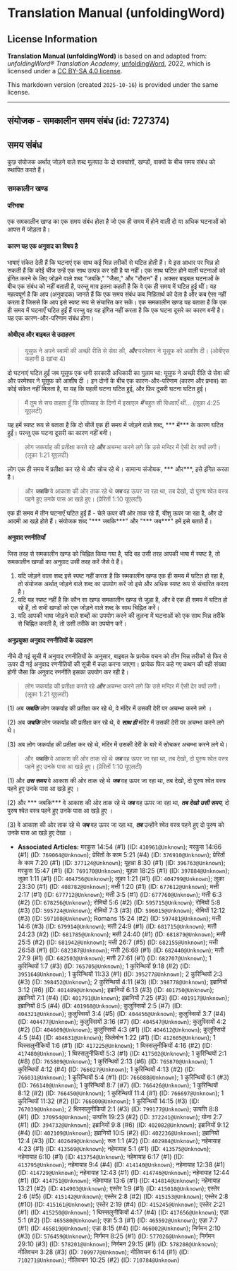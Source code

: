# Translation Manual (unfoldingWord)

## License Information

**Translation Manual (unfoldingWord)** is based on and adapted from: _unfoldingWord® Translation Academy_, [unfoldingWord](https://unfoldingword.org/utw), 2022, which is licensed under a [CC BY-SA 4.0 license](https://creativecommons.org/licenses/by-sa/4.0/legalcode.en).

This markdown version (created `2025-10-16`) is provided under the same license.



--------------------------------

## संयोजक - समकालीन समय संबंध (id: 727374)

समय संबंध
---------

कुछ संयोजक अर्थात् जोड़ने वाले शब्द मूलपाठ के दो वाक्यांशों, खण्डों, वाक्यों के बीच समय संबंध को स्थापित करते हैं।

### समकालीन खण्ड

#### परिभाषा

एक समकालीन खण्ड का एक समय संबंध होता है जो एक ही समय में होने वाली दो या अधिक घटनाओं को आपस में जोड़ता है।

#### कारण यह एक अनुवाद का विषय है

भाषाएं संकेत देती हैं कि घटनाएं एक साथ कई भिन्न तरीकों से घटित होती हैं। ये इस आधार पर भिन्न हो सकती हैं कि कोई चीज उन्हें एक साथ उत्पन्न कर रही है या नहीं। एक साथ घटित होने वाली घटनाओं को इंगित करने के लिए जोड़ने वाले शब्द "जबकि," "जैसा," और "दौरान" हैं। अक्सर बाइबल घटनाओं के बीच एक संबंध को नहीं बताती है, परन्तु मात्र इतना कहती है कि वे एक ही समय में घटित हुई थीं। यह महत्वपूर्ण है कि आप (अनुवादक) जानते हैं कि एक समय संबंध कब निहितार्थ को देता है और कब ऐसा नहीं करता है जिससे कि आप इसे स्पष्ट रूप से संचारित कर सकें। एक समकालीन खण्ड यह बताता है कि एक ही समय में घटनाएँ घटित हुईं हैं परन्तु वह यह इंगित नहीं करता है कि एक घटना दूसरे का कारण बनी है। यह एक कारण\-और\-परिणाम संबंध होगा।

#### ओबीएस और बाइबल से उदाहरण

> यूसुफ ने अपने स्वामी की अच्छी रीति से सेवा की, ***और*** परमेश्वर ने यूसुफ को आशीष दी। (ओबीएस कहानी 8 खांचा 4\)

दो घटनाएं घटित हुईं जब यूसुफ एक धनी सरकारी अधिकारी का गुलाम था: यूसुफ ने अच्छी रीति से सेवा की और परमेश्वर ने यूसुफ को आशीष दी । इन दोनों के बीच एक कारण\-और\-परिणाम (कारण और प्रभाव) का कोई संकेत नहीं मिलता है, या यह कि पहली घटना घटित हुई, और फिर दूसरी घटना घटित हुई।

> मैं तुम से सच कहता हूँ कि एलिय्याह के दिनों में इस्राएल ***में*** बहुत सी विधवाएँ थीं... (लूका 4:25 यूएलटी)

यह हमें स्पष्ट रूप से बताता है कि दो चीजें एक ही समय में जोड़ने वाले शब्द, \*\*\* में\*\*\* के कारण घटित हुईं। परन्तु एक घटना दूसरी का कारण नहीं बनी।

> लोग जकर्याह की प्रतीक्षा करते रहे ***और*** अचम्भा करने लगे कि उसे मन्दिर में ऐसी देर क्यों लगी। (लूका 1:21 यूएलटी)

लोग एक ही समय में प्रतीक्षा कर रहे थे और सोच रहे थे। सामान्य संजोयक, \*\*\* और\*\*\*, इसे इंगित करता है।

> और ***जबकि*** वे आकाश की ओर ताक रहे थे ***जब*** वह ऊपर जा रहा था, तब देखो, दो पुरुष श्वेत वस्त्र पहने हुए उनके पास आ खड़े हुए। (प्रेरितों 1:10 यूएलटी)

एक ही समय में तीन घटनाएँ घटित हुईं हैं \- चेले ऊपर की ओर ताक रहे हैं, यीशु ऊपर जा रहा है, और दो आदमी आ खड़े होते हैं। संयोजक शब्द "\*\*\* जबकि\*\*\*" और "\*\*\* जब\*\*\*" हमें इसे बताते हैं।

#### अनुवाद रणनीतियाँ

जिस तरह से समकालीन खण्ड को चिह्नित किया गया है, यदि वह उसी तरह आपकी भाषा में स्पष्ट है, तो समकालीन खण्डों का अनुवाद उसी तरह करें जैसे वे हैं।

1. यदि जोड़ने वाला शब्द इसे स्पष्ट नहीं करता है कि समकालीन खण्ड एक ही समय में घटित हो रहा है, तो संयोजक अर्थात् जोड़ने वाले शब्द का उपयोग करें जो इसे और अधिक स्पष्ट रूप से संचारित करता है।
2. यदि यह स्पष्ट नहीं है कि कौन सा खण्ड समकालीन खण्ड से जुड़ा है, और वे एक ही समय में घटित हो रहे हैं, तो सभी खण्डों को एक जोड़ने वाले शब्द के साथ चिह्नित करें।
3. यदि आपकी भाषा जोड़ने वाले शब्दों का उपयोग करने की तुलना में घटनाओं को एक साथ भिन्न तरीके से चिह्नित करती है, तो उसी तरीके का उपयोग करें।

#### अनुप्रयुक्‍त अनुवाद रणनीतियों के उदाहरण

नीचे दी गई सूची में अनुवाद रणनीतियों के अनुसार, बाइबल के प्रत्येक वचन को तीन भिन्न तरीकों से फिर से ऊपर दी गई अनुवाद रणनीतियों की सूची में कहा करना जाएगा। प्रत्येक फिर कहे गए कथन की वही संख्या होगी जैसा कि अनुवाद रणनीति इसका उपयोग कर रही है।

> लोग जकर्याह की प्रतीक्षा करते रहे ***और*** अचम्भा करने लगे कि उसे मन्दिर में ऐसी देर क्यों लगी। (लूका 1:21 यूएलटी)

(1\) अब ***जबकि*** लोग जकर्याह की प्रतीक्षा कर रहे थे, वे मंदिर में उसकी देरी पर अचम्भा करने लगे ।

(2\) अब ***जबकि*** लोग जकर्याह की प्रतीक्षा कर रहे थे, वे ***साथ ही*** मंदिर में उसकी देरी पर अचम्भा करने लगे थे।

(3\) अब लोग जकर्याह की प्रतीक्षा कर रहे थे, मंदिर में उसकी देरी के बारे में सोचकर अचम्भा करने लगे थे।

> और ***जबकि*** वे आकाश की ओर ताक रहे थे ***जब*** वह ऊपर जा रहा था, तब देखो, दो पुरुष श्वेत वस्त्र पहने हुए उनके पास आ खड़े हुए। (प्रेरितों 1:10 यूएलटी)

(1\) और ***उस समय*** वे आकाश की ओर ताक रहे थे ***जब*** वह ऊपर जा रहा था, तब देखो, दो पुरुष श्वेत वस्त्र पहने हुए उनके पास आ खड़े हुए ।

(2\) और \*\*\* जबकि\*\*\* वे आकाश की ओर ताक रहे थे ***जब*** वह ऊपर जा रहा था, ***तब देखो उसी समय***, दो पुरुष श्वेत वस्त्र पहने हुए उनके पास आ खड़े हुए ।

(3\) वे आकाश की ओर ताक रहे थे ***जब*** वह ऊपर जा रहा था, ***तब*** उन्होंने श्वेत वस्त्र पहने हुए दो पुरुष को उनके पास आ खड़े हुए देखा ।

* **Associated Articles:** मरकुस 14:54 (#1) (ID: `410961@Unknown`); मरकुस 14:66 (#1) (ID: `769064@Unknown`); प्रेरितों के काम 5:21 (#4) (ID: `376910@Unknown`); प्रेरितों के काम 7:20 (#1) (ID: `377124@Unknown`); यूहन्ना 8:30 (#1) (ID: `396763@Unknown`); मरकुस 15:47 (#1) (ID: `769170@Unknown`); यूहन्ना 18:25 (#1) (ID: `397884@Unknown`); लूका 1:11 (#1) (ID: `404756@Unknown`); लूका 1:21 (#1) (ID: `404799@Unknown`); लूका 23:30 (#1) (ID: `408782@Unknown`); मत्ती 1:20 (#1) (ID: `677612@Unknown`); मत्ती 2:17 (#1) (ID: `677712@Unknown`); मत्ती 3:5 (#1) (ID: `677760@Unknown`); मत्ती 6:3 (#2) (ID: `678256@Unknown`); रोमियों 5:6 (#2) (ID: `595715@Unknown`); रोमियों 5:8 (#3) (ID: `595724@Unknown`); रोमियों 7:3 (#3) (ID: `596015@Unknown`); रोमियों 12:12 (#3) (ID: `597108@Unknown`); Romans 15:24 (#2) (ID: `597481@Unknown`); मत्ती 14:6 (#3) (ID: `679914@Unknown`); मत्ती 24:9 (#1) (ID: `681715@Unknown`); मत्ती 24:23 (#2) (ID: `681785@Unknown`); मत्ती 24:40 (#1) (ID: `681879@Unknown`); मत्ती 25:5 (#2) (ID: `681942@Unknown`); मत्ती 26:7 (#5) (ID: `682155@Unknown`); मत्ती 26:58 (#1) (ID: `682387@Unknown`); मत्ती 26:69 (#1) (ID: `682440@Unknown`); मत्ती 27:9 (#1) (ID: `682503@Unknown`); मत्ती 27:61 (#1) (ID: `682707@Unknown`); 1 कुरिन्थियों 1:7 (#3) (ID: `765705@Unknown`); 1 कुरिन्थियों 9:18 (#2) (ID: `395164@Unknown`); 1 कुरिन्थियों 11:33 (#1) (ID: `395277@Unknown`); 2 कुरिन्थियों 2:3 (#3) (ID: `398452@Unknown`); 2 कुरिन्थियों 4:11 (#3) (ID: `398778@Unknown`); इब्रानियों 3:12 (#6) (ID: `401489@Unknown`); इब्रानियों 6:13 (#3) (ID: `401750@Unknown`); इब्रानियों 7:1 (#4) (ID: `401791@Unknown`); इब्रानियों 7:25 (#3) (ID: `401917@Unknown`); इब्रानियों 8:5 (#4) (ID: `401968@Unknown`); कुलुस्सियों 2:5 (#7) (ID: `404321@Unknown`); कुलुस्सियों 3:4 (#5) (ID: `404456@Unknown`); कुलुस्सियों 3:7 (#4) (ID: `404477@Unknown`); कुलुस्सियों 3:16 (#7) (ID: `404547@Unknown`); कुलुस्सियों 4:2 (#2) (ID: `404609@Unknown`); कुलुस्सियों 4:3 (#1) (ID: `404612@Unknown`); कुलुस्सियों 4:5 (#4) (ID: `404631@Unknown`); फिलेमोन 1:22 (#1) (ID: `412605@Unknown`); 1 थिस्सलुनीकियों 1:6 (#1) (ID: `417225@Unknown`); 1 थिस्सलुनीकियों 4:16 (#2) (ID: `417480@Unknown`); 1 थिस्सलुनीकियों 5:3 (#1) (ID: `417502@Unknown`); 1 कुरिन्थियों 2:1 (#8) (ID: `765809@Unknown`); 1 कुरिन्थियों 2:13 (#6) (ID: `765870@Unknown`); 1 कुरिन्थियों 4:12 (#4) (ID: `766027@Unknown`); 1 कुरिन्थियों 4:13 (#2) (ID: `766031@Unknown`); 1 कुरिन्थियों 5:4 (#1) (ID: `766088@Unknown`); 1 कुरिन्थियों 6:1 (#3) (ID: `766140@Unknown`); 1 कुरिन्थियों 8:7 (#7) (ID: `766426@Unknown`); 1 कुरिन्थियों 8:12 (#2) (ID: `766450@Unknown`); 1 कुरिन्थियों 11:4 (#1) (ID: `766697@Unknown`); 1 कुरिन्थियों 11:32 (#2) (ID: `766800@Unknown`); 1 कुरिन्थियों 14:15 (#3) (ID: `767039@Unknown`); 2 थिस्सलुनीकियों 2:1 (#3) (ID: `799177@Unknown`); उत्पत्ति 8:8 (#1) (ID: `370954@Unknown`); उत्पत्ति 19:23 (#2) (ID: `372241@Unknown`); योना 2:7 (#1) (ID: `394732@Unknown`); इब्रानियों 9:8 (#6) (ID: `402082@Unknown`); इब्रानियों 9:12 (#4) (ID: `402109@Unknown`); इब्रानियों 10:5 (#2) (ID: `402236@Unknown`); इब्रानियों 12:4 (#3) (ID: `402649@Unknown`); रूत 1:1 (#2) (ID: `402984@Unknown`); नहेमायाह 4:23 (#1) (ID: `413569@Unknown`); नहेमायाह 5:1 (#1) (ID: `413575@Unknown`); नहेमायाह 6:10 (#1) (ID: `413754@Unknown`); नहेमायाह 6:17 (#1) (ID: `413795@Unknown`); नहेमायाह 9:4 (#4) (ID: `414140@Unknown`); नहेमायाह 12:38 (#1) (ID: `414729@Unknown`); नहेमायाह 12:43 (#1) (ID: `414746@Unknown`); नहेमायाह 12:44 (#1) (ID: `414751@Unknown`); नहेमायाह 13:6 (#1) (ID: `414814@Unknown`); नहेमायाह 13:21 (#2) (ID: `414903@Unknown`); एस्तेर 1:9 (#1) (ID: `415018@Unknown`); एस्तेर 2:6 (#5) (ID: `415142@Unknown`); एस्तेर 2:8 (#2) (ID: `415153@Unknown`); एस्तेर 2:8 (#10) (ID: `415161@Unknown`); एस्तेर 2:19 (#4) (ID: `415245@Unknown`); एस्तेर 2:21 (#1) (ID: `415250@Unknown`); 1 थिस्सलुनीकियों 4:17 (#4) (ID: `417656@Unknown`); एज्रा 5:1 (#2) (ID: `465580@Unknown`); एज्रा 5:3 (#1) (ID: `465592@Unknown`); एज्रा 7:7 (#1) (ID: `465819@Unknown`); एज्रा 8:15 (#4) (ID: `466002@Unknown`); निर्गमन 2:10 (#3) (ID: `576459@Unknown`); निर्गमन 8:25 (#1) (ID: `577026@Unknown`); निर्गमन 29:10 (#3) (ID: `578201@Unknown`); निर्गमन  29:15 (#1) (ID: `578208@Unknown`); नीतिवचन 3:28 (#3) (ID: `709977@Unknown`); नीतिवचन 6:14 (#1) (ID: `710271@Unknown`); नीतिवचन 10:25 (#2) (ID: `710784@Unknown`)

